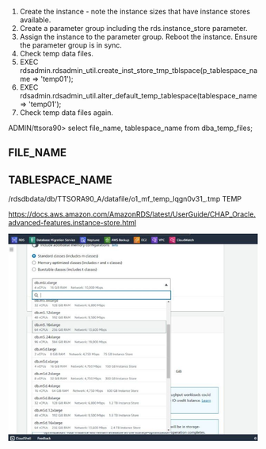1. Create the instance - note the instance sizes that have instance stores available.
2. Create a parameter group including the rds.instance_store parameter.
3. Assign the instance to the parameter group. Reboot the instance. Ensure the parameter group is in sync.
4. Check temp data files.
5. EXEC rdsadmin.rdsadmin_util.create_inst_store_tmp_tblspace(p_tablespace_name => 'temp01');
6. EXEC rdsadmin.rdsadmin_util.alter_default_temp_tablespace(tablespace_name => 'temp01');
7. Check temp data files again.



ADMIN/ttsora90> select file_name, tablespace_name from dba_temp_files;

FILE_NAME
--------------------------------------------------------------------------------------------------------------------------------------------------------------------------------------------------------
TABLESPACE_NAME
------------------------------
/rdsdbdata/db/TTSORA90_A/datafile/o1_mf_temp_lqgn0v31_.tmp
TEMP







https://docs.aws.amazon.com/AmazonRDS/latest/UserGuide/CHAP_Oracle.advanced-features.instance-store.html

![Optional Text](instance_store_01.jpg)


